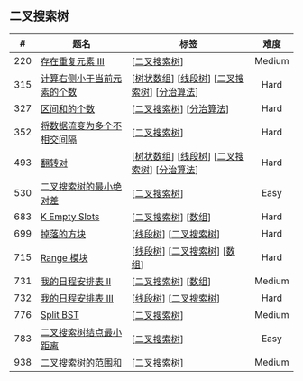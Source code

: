 <!--|This file generated by command(leetcode tag); DO NOT EDIT.            |-->
<!--+----------------------------------------------------------------------+-->
<!--|@author    Openset <openset.wang@gmail.com>                           |-->
<!--|@link      https://github.com/openset                                 |-->
<!--|@home      https://github.com/openset/leetcode                        |-->
<!--+----------------------------------------------------------------------+-->

## 二叉搜索树

| # | 题名 | 标签 | 难度 |
| :-: | - | - | :-: |
| 220 | [存在重复元素 III](https://github.com/openset/leetcode/tree/master/problems/contains-duplicate-iii) | [[二叉搜索树](https://github.com/openset/leetcode/tree/master/tag/binary-search-tree)]  | Medium |
| 315 | [计算右侧小于当前元素的个数](https://github.com/openset/leetcode/tree/master/problems/count-of-smaller-numbers-after-self) | [[树状数组](https://github.com/openset/leetcode/tree/master/tag/binary-indexed-tree)] [[线段树](https://github.com/openset/leetcode/tree/master/tag/segment-tree)] [[二叉搜索树](https://github.com/openset/leetcode/tree/master/tag/binary-search-tree)] [[分治算法](https://github.com/openset/leetcode/tree/master/tag/divide-and-conquer)]  | Hard |
| 327 | [区间和的个数](https://github.com/openset/leetcode/tree/master/problems/count-of-range-sum) | [[二叉搜索树](https://github.com/openset/leetcode/tree/master/tag/binary-search-tree)] [[分治算法](https://github.com/openset/leetcode/tree/master/tag/divide-and-conquer)]  | Hard |
| 352 | [将数据流变为多个不相交间隔](https://github.com/openset/leetcode/tree/master/problems/data-stream-as-disjoint-intervals) | [[二叉搜索树](https://github.com/openset/leetcode/tree/master/tag/binary-search-tree)]  | Hard |
| 493 | [翻转对](https://github.com/openset/leetcode/tree/master/problems/reverse-pairs) | [[树状数组](https://github.com/openset/leetcode/tree/master/tag/binary-indexed-tree)] [[线段树](https://github.com/openset/leetcode/tree/master/tag/segment-tree)] [[二叉搜索树](https://github.com/openset/leetcode/tree/master/tag/binary-search-tree)] [[分治算法](https://github.com/openset/leetcode/tree/master/tag/divide-and-conquer)]  | Hard |
| 530 | [二叉搜索树的最小绝对差](https://github.com/openset/leetcode/tree/master/problems/minimum-absolute-difference-in-bst) | [[二叉搜索树](https://github.com/openset/leetcode/tree/master/tag/binary-search-tree)]  | Easy |
| 683 | [K Empty Slots](https://github.com/openset/leetcode/tree/master/problems/k-empty-slots) | [[二叉搜索树](https://github.com/openset/leetcode/tree/master/tag/binary-search-tree)] [[数组](https://github.com/openset/leetcode/tree/master/tag/array)]  | Hard |
| 699 | [掉落的方块](https://github.com/openset/leetcode/tree/master/problems/falling-squares) | [[线段树](https://github.com/openset/leetcode/tree/master/tag/segment-tree)] [[二叉搜索树](https://github.com/openset/leetcode/tree/master/tag/binary-search-tree)]  | Hard |
| 715 | [Range 模块](https://github.com/openset/leetcode/tree/master/problems/range-module) | [[线段树](https://github.com/openset/leetcode/tree/master/tag/segment-tree)] [[二叉搜索树](https://github.com/openset/leetcode/tree/master/tag/binary-search-tree)] [[数组](https://github.com/openset/leetcode/tree/master/tag/array)]  | Hard |
| 731 | [我的日程安排表 II](https://github.com/openset/leetcode/tree/master/problems/my-calendar-ii) | [[二叉搜索树](https://github.com/openset/leetcode/tree/master/tag/binary-search-tree)] [[数组](https://github.com/openset/leetcode/tree/master/tag/array)]  | Medium |
| 732 | [我的日程安排表 III](https://github.com/openset/leetcode/tree/master/problems/my-calendar-iii) | [[线段树](https://github.com/openset/leetcode/tree/master/tag/segment-tree)] [[二叉搜索树](https://github.com/openset/leetcode/tree/master/tag/binary-search-tree)]  | Hard |
| 776 | [Split BST](https://github.com/openset/leetcode/tree/master/problems/split-bst) | [[二叉搜索树](https://github.com/openset/leetcode/tree/master/tag/binary-search-tree)]  | Medium |
| 783 | [二叉搜索树结点最小距离](https://github.com/openset/leetcode/tree/master/problems/minimum-distance-between-bst-nodes) | [[二叉搜索树](https://github.com/openset/leetcode/tree/master/tag/binary-search-tree)]  | Easy |
| 938 | [二叉搜索树的范围和](https://github.com/openset/leetcode/tree/master/problems/range-sum-of-bst) | [[二叉搜索树](https://github.com/openset/leetcode/tree/master/tag/binary-search-tree)]  | Medium |
